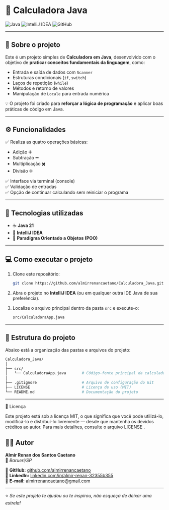 # 🧮 Calculadora Java

![Java](https://img.shields.io/badge/Java-ED8B00?style=for-the-badge&logo=openjdk&logoColor=white)
![IntelliJ IDEA](https://img.shields.io/badge/IntelliJ_IDEA-000000?style=for-the-badge&logo=intellij-idea&logoColor=white)
![GitHub](https://img.shields.io/badge/GitHub-181717?style=for-the-badge&logo=github&logoColor=white)

---

## 📝 Sobre o projeto

Este é um projeto simples de **Calculadora em Java**, desenvolvido com o objetivo de **praticar conceitos fundamentais da linguagem**, como:

- Entrada e saída de dados com `Scanner`
- Estruturas condicionais (`if`, `switch`)
- Laços de repetição (`while`)
- Métodos e retorno de valores
- Manipulação de `Locale` para entrada numérica

💡 O projeto foi criado para **reforçar a lógica de programação** e aplicar boas práticas de código em Java.

---

## ⚙️ Funcionalidades

✅ Realiza as quatro operações básicas:
- Adição ➕  
- Subtração ➖  
- Multiplicação ✖️  
- Divisão ➗  

✅ Interface via terminal (console)  
✅ Validação de entradas  
✅ Opção de continuar calculando sem reiniciar o programa  

---

## 🚀 Tecnologias utilizadas

- ☕ **Java 21**
- 🧩 **IntelliJ IDEA**
- 📘 **Paradigma Orientado a Objetos (POO)**

---

## 💻 Como executar o projeto

1. Clone este repositório:
   ```bash
   git clone https://github.com/almirrenancaetano/Calculadora_Java.git

2. Abra o projeto no **IntelliJ IDEA** (ou em qualquer outra IDE Java de sua preferência).

3. Localize o arquivo principal dentro da pasta `src` e execute-o:
   ```bash
   src/CalculadoraApp.java

---
 
 ## 📂 Estrutura do projeto

Abaixo está a organização das pastas e arquivos do projeto:

```bash
Calculadora_Java/
│
├── src/
│   └── CalculadoraApp.java       # Código-fonte principal da calculadora
│
├── .gitignore                    # Arquivo de configuração do Git
├── LICENSE                       # Licença de uso (MIT)
└── README.md                     # Documentação do projeto
```
---

🧾 Licença

Este projeto está sob a licença MIT, o que significa que você pode utilizá-lo, modificá-lo e distribuí-lo livremente — desde que mantenha os devidos créditos ao autor.
Para mais detalhes, consulte o arquivo LICENSE
.


## 👨‍💻 Autor

**Almir Renan dos Santos Caetano**  
📍 *Barueri/SP*  

🔗 **GitHub:** [github.com/almirrenancaetano](https://github.com/almirrenancaetano)  
💼 **LinkedIn:** [linkedin.com/in/almir-renan-32355b355](https://www.linkedin.com/in/almir-renan-32355b355/)  
📧 **E-mail:** [almirrenancaetano@gmail.com](mailto:almirrenancaetano@gmail.com)

---

⭐ *Se este projeto te ajudou ou te inspirou, não esqueça de deixar uma estrela!*
